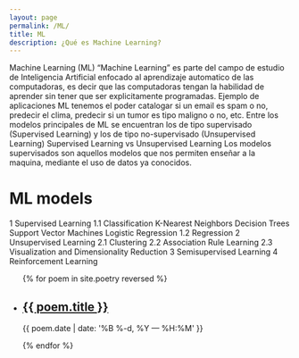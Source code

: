 ```yaml
---
layout: page
permalink: /ML/
title: ML
description: ¿Qué es Machine Learning?
---
```



Machine Learning (ML)
“Machine Learning” es parte del campo de estudio de Inteligencia Artificial enfocado al aprendizaje automatico de las computadoras, es decir que las computadoras tengan la habilidad de aprender sin tener que ser explicitamente programadas.
Ejemplo de aplicaciones ML tenemos el poder catalogar si un email es spam o no, predecir el clima, predecir si un tumor es tipo maligno o no, etc.
Entre los modelos principales de ML se encuentran los de tipo supervisado (Supervised Learning) y los de tipo no-supervisado (Unsupervised Learning)
Supervised Learning vs Unsupervised Learning
Los modelos supervisados son aquellos modelos que nos permiten enseñar a la maquina, mediante el uso de datos ya conocidos.

# ML models

1 Supervised Learning
  1.1 Classification
            K-Nearest Neighbors
            Decision Trees 
            Support Vector Machines
            Logistic Regression
  1.2 Regression
2 Unsupervised Learning
  2.1 Clustering
  2.2 Association Rule Learning
  2.3 Visualization and Dimensionality Reduction
3 Semisupervised Learning
4 Reinforcement Learning



<ul class="post-list">
{% for poem in site.poetry reversed %}
    <li>
        <h2><a class="poem-title" href="{{ poem.url | prepend: site.baseurl }}">{{ poem.title }}</a></h2>
        <p class="post-meta">{{ poem.date | date: '%B %-d, %Y — %H:%M' }}</p>
      </li>
{% endfor %}
</ul>
